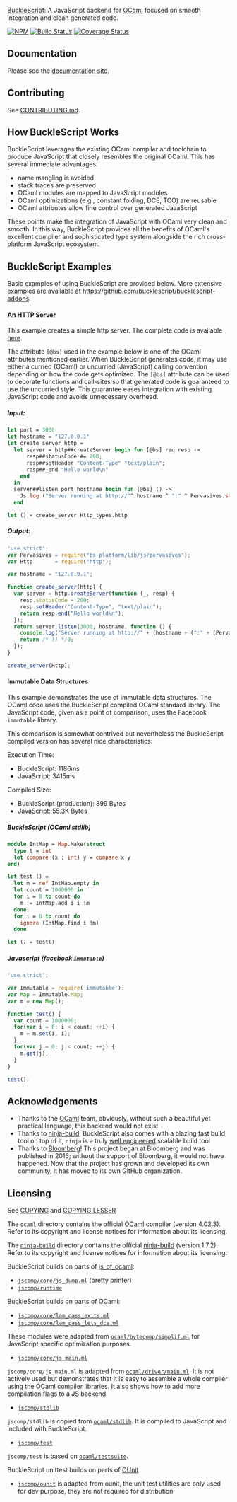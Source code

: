 [BuckleScript](http://bucklescript.github.io/bucklescript/): A JavaScript backend for [OCaml](https://ocaml.org/) focused on smooth integration and clean generated code.

[![NPM](https://nodei.co/npm/bs-platform.png?compact=true)](https://nodei.co/npm/bs-platform/) [![Build Status](https://travis-ci.org/BuckleScript/bucklescript.svg?branch=master)](https://travis-ci.org/bucklescript/bucklescript) [![Coverage Status](https://coveralls.io/repos/github/BuckleScript/bucklescript/badge.svg?branch=master)](https://coveralls.io/github/BuckleScript/bucklescript?branch=master)

## Documentation

Please see the [documentation site](https://bucklescript.github.io).

## Contributing

See [CONTRIBUTING.md](CONTRIBUTING.md).

## How BuckleScript Works

BuckleScript leverages the existing OCaml compiler and toolchain to produce JavaScript that closely
resembles the original OCaml. This has several immediate advantages:

* name mangling is avoided
* stack traces are preserved
* OCaml modules are mapped to JavaScript modules
* OCaml optimizations (e.g., constant folding, DCE, TCO) are reusable
* OCaml attributes allow fine control over generated JavaScript

These points make the integration of JavaScript with OCaml very clean and smooth. In this way,
BuckleScript provides all the benefits of OCaml's excellent compiler and sophisticated type system
alongside the rich cross-platform JavaScript ecosystem.

## BuckleScript Examples

Basic examples of using BuckleScript are provided below. More extensive examples are available at
https://github.com/bucklescript/bucklescript-addons.

#### An HTTP Server

This example creates a simple http server. The complete code is available
[here](https://github.com/BuckleTypes/bs-examples/tree/master/node-http-server).

The attribute `[@bs]` used in the example below is one of the OCaml attributes mentioned earlier.
When BuckleScript generates code, it may use either a curried (OCaml) or uncurried (JavaScript)
calling convention depending on how the code gets optimized. The `[@bs]` attribute can be used to
decorate functions and call-sites so that generated code is guaranteed to use the uncurried style.
This guarantee eases integration with existing JavaScript code and avoids unnecessary overhead.

##### Input:

```ocaml
let port = 3000
let hostname = "127.0.0.1"
let create_server http =
  let server = http##createServer begin fun [@bs] req resp ->
      resp##statusCode #= 200;
      resp##setHeader "Content-Type" "text/plain";
      resp##_end "Hello world\n"
    end
  in
  server##listen port hostname begin fun [@bs] () ->
    Js.log ("Server running at http://"^ hostname ^ ":" ^ Pervasives.string_of_int port ^ "/")
  end

let () = create_server Http_types.http
```

##### Output:

```js
'use strict';
var Pervasives = require("bs-platform/lib/js/pervasives");
var Http       = require("http");

var hostname = "127.0.0.1";

function create_server(http) {
  var server = http.createServer(function (_, resp) {
    resp.statusCode = 200;
    resp.setHeader("Content-Type", "text/plain");
    return resp.end("Hello world\n");
  });
  return server.listen(3000, hostname, function () {
    console.log("Server running at http://" + (hostname + (":" + (Pervasives.string_of_int(3000) + "/"))));
    return /* () */0;
  });
}

create_server(Http);
```

#### Immutable Data Structures

This example demonstrates the use of immutable data structures. The OCaml code uses the BuckleScript
compiled OCaml standard library. The JavaScript code, given as a point of comparison, uses the
Facebook `immutable` library.

This comparison is somewhat contrived but nevertheless the BuckleScript compiled version has several
nice characteristics:

Execution Time:

- BuckleScript: 1186ms
- JavaScript: 3415ms

Compiled Size:

- BuckleScript (production): 899 Bytes
- JavaScript: 55.3K Bytes

##### BuckleScript (OCaml stdlib)

```Ocaml
module IntMap = Map.Make(struct
  type t = int
  let compare (x : int) y = compare x y
end)

let test () =
  let m = ref IntMap.empty in
  let count = 1000000 in
  for i = 0 to count do
    m := IntMap.add i i !m
  done;
  for i = 0 to count do
    ignore (IntMap.find i !m)
  done

let () = test()
```

##### Javascript (facebook `immutable`)

``` js
'use strict';

var Immutable = require('immutable');
var Map = Immutable.Map;
var m = new Map();

function test() {
  var count = 1000000;
  for(var i = 0; i < count; ++i) {
    m = m.set(i, i);
  }
  for(var j = 0; j < count; ++j) {
    m.get(j);
  }
}

test();
```

## Acknowledgements

* Thanks to the  [OCaml](https://ocaml.org) team, obviously, without such a beautiful yet practical language, this backend would not exist
* Thanks to [ninja-build](https://ninja-build.org), BuckleScript also comes with a blazing fast build tool on top of it, `ninja` is a truly [well engineered](http://aosabook.org/en/posa/ninja.html) scalable build tool
* Thanks to [Bloomberg](https://www.techatbloomberg.com)! This project began at Bloomberg and was published in 2016; without the support of Bloomberg, it would not have happened. Now that the project has grown and developed its own community, it has moved to its own GitHub organization.

## Licensing

See [COPYING](./COPYING) and [COPYING.LESSER](./COPYING.LESSER)

The [`ocaml`](ocaml) directory contains the official [OCaml](https://ocaml.org) compiler (version 4.02.3).
Refer to its copyright and license notices for information about its licensing.

The [`ninja-build`](ninja-build) directory contains the official [ninja-build](https://github.com/ninja-build/ninja) (version 1.7.2).
Refer to its copyright and license notices for information about its licensing.

BuckleScript builds on parts of [js_of_ocaml](https://github.com/ocsigen/js_of_ocaml):

* [`jscomp/core/js_dump.ml`](jscomp/core/js_dump.ml) (pretty printer)
* [`jscomp/runtime`](jscomp/runtime)

BuckleScript builds on parts of OCaml:

* [`jscomp/core/lam_pass_exits.ml`](jscomp/core/lam_pass_exits.ml)
* [`jscomp/core/lam_pass_lets_dce.ml`](jscomp/core/lam_pass_lets_dce.ml)

These modules were adapted from [`ocaml/bytecomp/simplif.ml`](ocaml/bytecomp/simplif.ml) for
JavaScript specific optimization purposes.

* [`jscomp/core/js_main.ml`](jscomp/core/js_main.ml)

`jscomp/core/js_main.ml` is adapted from [`ocaml/driver/main.ml`](ocaml/driver/main.ml). It is not
actively used but demonstrates that it is easy to assemble a whole compiler using the OCaml compiler
libraries. It also shows how to add more compilation flags to a JS backend.

* [`jscomp/stdlib`](jscomp/stdlib)

`jscomp/stdlib` is copied from [`ocaml/stdlib`](ocaml/stdlib). It is compiled to JavaScript and
included with BuckleScript.

* [`jscomp/test`](jscomp/test)

`jscomp/test` is based on [`ocaml/testsuite`](ocaml/testsuite).

BuckleScript unittest builds on parts of [OUnit](http://ounit.forge.ocamlcore.org/)

* [`jscomp/ounit`](jscomp/ounit) is adapted from ounit, the unit test
  utilities are only used for dev purpose, they are not required for distribution
